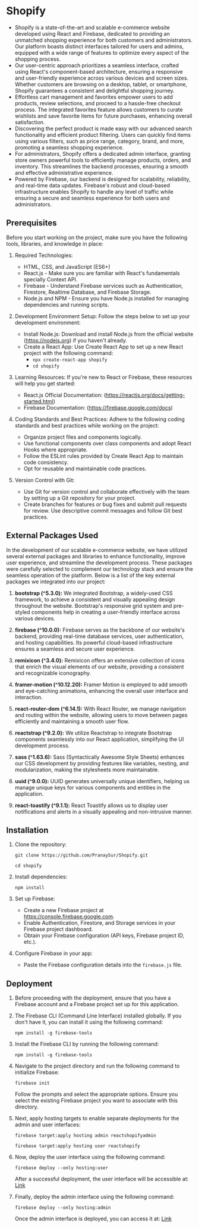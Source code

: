 # Shopify
- Shopify is a state-of-the-art and scalable e-commerce website developed using React and Firebase, dedicated to providing an unmatched shopping experience for both customers and administrators. Our platform boasts distinct interfaces tailored for users and admins, equipped with a wide range of features to optimize every aspect of the shopping process.
- Our user-centric approach prioritizes a seamless interface, crafted using React's component-based architecture, ensuring a responsive and user-friendly experience across various devices and screen sizes. Whether customers are browsing on a desktop, tablet, or smartphone, Shopify guarantees a consistent and delightful shopping journey.
- Effortless cart management and favorites empower users to add products, review selections, and proceed to a hassle-free checkout process. The integrated favorites feature allows customers to curate wishlists and save favorite items for future purchases, enhancing overall satisfaction.
- Discovering the perfect product is made easy with our advanced search functionality and efficient product filtering. Users can quickly find items using various filters, such as price range, category, brand, and more, promoting a seamless shopping experience.
- For administrators, Shopify offers a dedicated admin interface, granting store owners powerful tools to efficiently manage products, orders, and inventory. This streamlines the backend processes, ensuring a smooth and effective administrative experience.
- Powered by Firebase, our backend is designed for scalability, reliability, and real-time data updates. Firebase's robust and cloud-based infrastructure enables Shopify to handle any level of traffic while ensuring a secure and seamless experience for both users and administrators.

## Prerequisites
Before you start working on the project, make sure you have the following tools, libraries, and knowledge in place:

1. Required Technologies:
    - HTML, CSS, and JavaScript (ES6+)
    - React.js - Make sure you are familiar with React's fundamentals specially Context API.
    - Firebase - Understand Firebase services such as Authentication, Firestore, Realtime Database, and Firebase Storage.
    - Node.js and NPM - Ensure you have Node.js installed for managing dependencies and running scripts.

2. Development Environment Setup:
    Follow the steps below to set up your development environment:
    - Install Node.js: Download and install Node.js from the official website (https://nodejs.org) if you haven't already.
    - Create a React App: Use Create React App to set up a new React project with the following command:
        - `npx create-react-app shopify`
        - `cd shopify`

3. Learning Resources:
    If you're new to React or Firebase, these resources will help you get started:
    - React.js Official Documentation: (https://reactjs.org/docs/getting-started.html)
    - Firebase Documentation: (https://firebase.google.com/docs)

4. Coding Standards and Best Practices:
    Adhere to the following coding standards and best practices while working on the project:
    - Organize project files and components logically.
    - Use functional components over class components and adopt React Hooks where appropriate.
    - Follow the ESLint rules provided by Create React App to maintain code consistency.
    - Opt for reusable and maintainable code practices.

5. Version Control with Git:
    - Use Git for version control and collaborate effectively with the team by setting up a Git repository for your project.
    - Create branches for features or bug fixes and submit pull requests for review. Use descriptive commit messages and follow Git best practices.

## External Packages Used

In the development of our scalable e-commerce website, we have utilized several external packages and libraries to enhance functionality, improve user experience, and streamline the development process. These packages were carefully selected to complement our technology stack and ensure the seamless operation of the platform. Below is a list of the key external packages we integrated into our project:

1. **bootstrap (^5.3.0):** We integrated Bootstrap, a widely-used CSS framework, to achieve a consistent and visually appealing design throughout the website. Bootstrap's responsive grid system and pre-styled components help in creating a user-friendly interface across various devices.

2. **firebase (^10.0.0):** Firebase serves as the backbone of our website's backend, providing real-time database services, user authentication, and hosting capabilities. Its powerful cloud-based infrastructure ensures a seamless and secure user experience.

3. **remixicon (^3.4.0):** Remixicon offers an extensive collection of icons that enrich the visual elements of our website, providing a consistent and recognizable iconography.

4. **framer-motion (^10.12.20):** Framer Motion is employed to add smooth and eye-catching animations, enhancing the overall user interface and interaction.

5. **react-router-dom (^6.14.1):** With React Router, we manage navigation and routing within the website, allowing users to move between pages efficiently and maintaining a smooth user flow.

6. **reactstrap (^9.2.0):** We utilize Reactstrap to integrate Bootstrap components seamlessly into our React application, simplifying the UI development process.

7. **sass (^1.63.6):** Sass (Syntactically Awesome Style Sheets) enhances our CSS development by providing features like variables, nesting, and modularization, making the stylesheets more maintainable.

8. **uuid (^9.0.0):** UUID generates universally unique identifiers, helping us manage unique keys for various components and entities in the application.

9. **react-toastify (^9.1.1):** React Toastify allows us to display user notifications and alerts in a visually appealing and non-intrusive manner.

## Installation

1. Clone the repository:
   
    `git clone https://github.com/PranaySur/Shopify.git`
   
    `cd shopify`

2. Install dependencies:
   
    `npm install`

3. Set up Firebase:
   
   - Create a new Firebase project at https://console.firebase.google.com.
   - Enable Authentication, Firestore, and Storage services in your Firebase project dashboard.
   - Obtain your Firebase configuration (API keys, Firebase project ID, etc.).

4. Configure Firebase in your app:
   
   - Paste the Firebase configuration details into the `firebase.js` file.

## Deployment
1. Before proceeding with the deployment, ensure that you have a Firebase account and a Firebase project set up for this application.
   
2. The Firebase CLI (Command Line Interface) installed globally. If you don't have it, you can install it using the following command:
   
    `npm install -g firebase-tools`

3. Install the Firebase CLI by running the following command:
   
    `npm install -g firebase-tools`

4. Navigate to the project directory and run the following command to initialize Firebase:
   
    `firebase init`
   
    Follow the prompts and select the appropriate options. Ensure you select the existing Firebase project you want to associate with this directory.

5. Next, apply hosting targets to enable separate deployments for the admin and user interfaces:

   `firebase target:apply hosting admin reactshopifyadmin`
   
    `firebase target:apply hosting user reactshopify`

7. Now, deploy the user interface using the following command:
   
    `firebase deploy --only hosting:user`
   
    After a successful deployment, the user interface will be accessible at: [Link](https://reactshopify.web.app)

8. Finally, deploy the admin interface using the following command:
   
    `firebase deploy --only hosting:admin`
   
    Once the admin interface is deployed, you can access it at: [Link](https://reactshopifyadmin.web.app)
